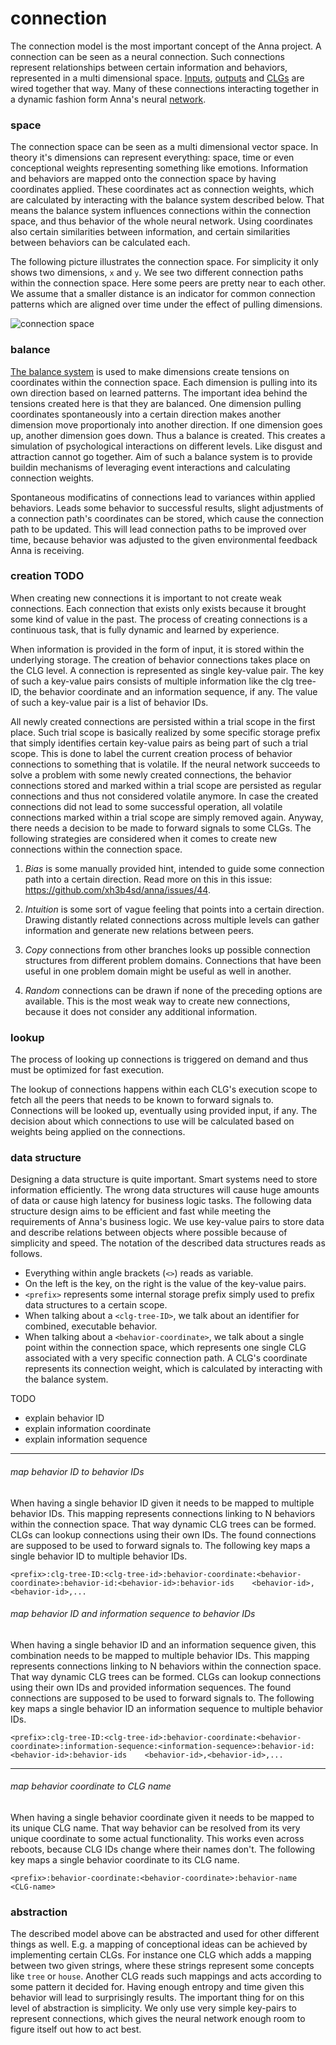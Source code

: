# connection
The connection model is the most important concept of the Anna project. A
connection can be seen as a neural connection. Such connections represent
relationships between certain information and behaviors, represented in a multi
dimensional space. [Inputs](input.md), [outputs](output.md) and [CLGs](clg.md)
are wired together that way. Many of these connections interacting together in
a dynamic fashion form Anna's neural [network](network.md).

### space
The connection space can be seen as a multi dimensional vector space. In theory
it's dimensions can represent everything: space, time or even conceptional
weights representing something like emotions. Information and behaviors are
mapped onto the connection space by having coordinates applied. These
coordinates act as connection weights, which are calculated by interacting with
the balance system described below. That means the balance system influences
connections within the connection space, and thus behavior of the whole neural
network. Using coordinates also certain similarities between information, and
certain similarities between behaviors can be calculated each.

The following picture illustrates the connection space. For simplicity it only
shows two dimensions, `x` and `y`. We see two different connection paths within
the connection space. Here some peers are pretty near to each other. We assume
that a smaller distance is an indicator for common connection patterns which
are aligned over time under the effect of pulling dimensions.

![connection space](image/connection_space.png)

### balance
[The balance system](distribution.md#balance-system) is used to make dimensions
create tensions on coordinates within the connection space. Each dimension is
pulling into its own direction based on learned patterns. The important idea
behind the tensions created here is that they are balanced. One dimension
pulling coordinates spontaneously into a certain direction makes another
dimension move proportionaly into another direction. If one dimension goes up,
another dimension goes down. Thus a balance is created. This creates a
simulation of psychological interactions on different levels. Like disgust and
attraction cannot go together. Aim of such a balance system is to provide
buildin mechanisms of leveraging event interactions and calculating connection
weights.

Spontaneous modificatins of connections lead to variances within applied
behaviors. Leads some behavior to successful results, slight adjustments of a
connection path's coordinates can be stored, which cause the connection path to
be updated. This will lead connection paths to be improved over time, because
behavior was adjusted to the given environmental feedback Anna is receiving.

### creation TODO
When creating new connections it is important to not create weak connections.
Each connection that exists only exists because it brought some kind of value
in the past. The process of creating connections is a continuous task, that is
fully dynamic and learned by experience.

When information is provided in the form of input, it is stored within the
underlying storage. The creation of behavior connections takes place on the CLG
level. A connection is represented as single key-value pair. The key of such a
key-value pairs consists of multiple information like the clg tree-ID, the
behavior coordinate and an information sequence, if any. The value of such a
key-value pair is a list of behavior IDs.

All newly created connections are persisted within a trial scope in the first
place. Such trial scope is basically realized by some specific storage prefix
that simply identifies certain key-value pairs as being part of such a trial
scope. This is done to label the current creation process of behavior
connections to something that is volatile. If the neural network succeeds to
solve a problem with some newly created connections, the behavior connections
stored and marked within a trial scope are persisted as regular connections and
thus not considered volatile anymore. In case the created connections did not
lead to some successful operation, all volatile connections marked within a
trial scope are simply removed again. Anyway, there needs a decision to be made
to forward signals to some CLGs. The following strategies are considered when
it comes to create new connections within the connection space.

1. *Bias* is some manually provided hint, intended to guide some connection path
   into a certain direction. Read more on this in this issue:
   https://github.com/xh3b4sd/anna/issues/44.

2. *Intuition* is some sort of vague feeling that points into a certain
   direction. Drawing distantly related connections across multiple levels can
   gather information and generate new relations between peers.

3. *Copy* connections from other branches looks up possible connection structures
   from different problem domains. Connections that have been useful in one
   problem domain might be useful as well in another.

4. *Random* connections can be drawn if none of the preceding options are
   available. This is the most weak way to create new connections, because it
   does not consider any additional information.

### lookup
The process of looking up connections is triggered on demand and thus must be
optimized for fast execution.

The lookup of connections happens within each CLG's execution scope to fetch
all the peers that needs to be known to forward signals to. Connections will be
looked up, eventually using provided input, if any. The decision about which
connections to use will be calculated based on weights being applied on the
connections.

### data structure
Designing a data structure is quite important. Smart systems need to store
information efficiently. The wrong data structures will cause huge amounts of
data or cause high latency for business logic tasks. The following data
structure design aims to be efficient and fast while meeting the requirements
of Anna's business logic. We use key-value pairs to store data and describe
relations between objects where possible because of simplicity and speed. The
notation of the described data structures reads as follows.

- Everything within angle brackets (`<>`) reads as variable.
- On the left is the key, on the right is the value of the key-value pairs.
- `<prefix>` represents some internal storage prefix simply used to prefix data
  structures to a certain scope.
- When talking about a `<clg-tree-ID>`, we talk about an identifier for
  combined, executable behavior.
- When talking about a `<behavior-coordinate>`, we talk about a single point
  within the connection space, which represents one single CLG associated with
  a very specific connection path. A CLG's coordinate represents its connection
  weight, which is calculated by interacting with the balance system.

TODO

- explain behavior ID
- explain information coordinate
- explain information sequence

---

###### map behavior ID to behavior IDs
When having a single behavior ID given it needs to be mapped to multiple
behavior IDs. This mapping represents connections linking to N behaviors within
the connection space. That way dynamic CLG trees can be formed. CLGs can lookup
connections using their own IDs. The found connections are supposed to be used
to forward signals to. The following key maps a single behavior ID to multiple
behavior IDs.

```
<prefix>:clg-tree-ID:<clg-tree-id>:behavior-coordinate:<behavior-coordinate>:behavior-id:<behavior-id>:behavior-ids    <behavior-id>,<behavior-id>,...
```

###### map behavior ID and information sequence to behavior IDs
When having a single behavior ID and an information sequence given, this
combination needs to be mapped to multiple behavior IDs. This mapping
represents connections linking to N behaviors within the connection space. That
way dynamic CLG trees can be formed. CLGs can lookup connections using their
own IDs and provided information sequences. The found connections are supposed
to be used to forward signals to. The following key maps a single behavior ID
an information sequence to multiple behavior IDs.

```
<prefix>:clg-tree-ID:<clg-tree-id>:behavior-coordinate:<behavior-coordinate>:information-sequence:<information-sequence>:behavior-id:<behavior-id>:behavior-ids    <behavior-id>,<behavior-id>,...
```

---

###### map behavior coordinate to CLG name
When having a single behavior coordinate given it needs to be mapped to its
unique CLG name. That way behavior can be resolved from its very unique
coordinate to some actual functionality. This works even across reboots,
because CLG IDs change where their names don't. The following key maps a single
behavior coordinate to its CLG name.

```
<prefix>:behavior-coordinate:<behavior-coordinate>:behavior-name    <CLG-name>
```

### abstraction
The described model above can be abstracted and used for other different things
as well. E.g. a mapping of conceptional ideas can be achieved by implementing
certain CLGs. For instance one CLG which adds a mapping between two given
strings, where these strings represent some concepts like `tree` or `house`.
Another CLG reads such mappings and acts according to some pattern it decided
for. Having enough entropy and time given this behavior will lead to
surprisingly results. The important thing for on this level of abstraction is
simplicity. We only use very simple key-pairs to represent connections, which
gives the neural network enough room to figure itself out how to act best.

